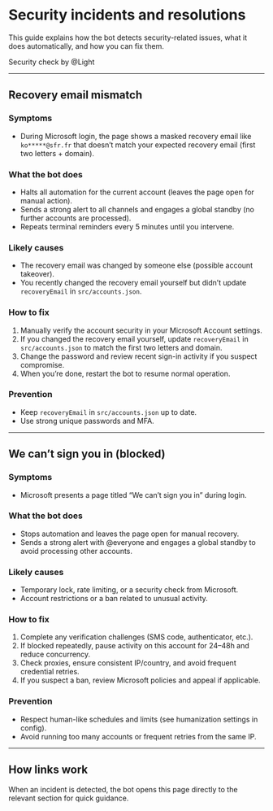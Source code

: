 # Security incidents and resolutions

This guide explains how the bot detects security-related issues, what it does automatically, and how you can fix them.

Security check by @Light

---

<div id="recovery-email-mismatch"></div>

## Recovery email mismatch

### Symptoms
- During Microsoft login, the page shows a masked recovery email like `ko*****@sfr.fr` that doesn’t match your expected recovery email (first two letters + domain).

### What the bot does
- Halts all automation for the current account (leaves the page open for manual action).
- Sends a strong alert to all channels and engages a global standby (no further accounts are processed).
- Repeats terminal reminders every 5 minutes until you intervene.

### Likely causes
- The recovery email was changed by someone else (possible account takeover).
- You recently changed the recovery email yourself but didn’t update `recoveryEmail` in `src/accounts.json`.

### How to fix
1. Manually verify the account security in your Microsoft Account settings.
2. If you changed the recovery email yourself, update `recoveryEmail` in `src/accounts.json` to match the first two letters and domain.
3. Change the password and review recent sign-in activity if you suspect compromise.
4. When you’re done, restart the bot to resume normal operation.

### Prevention
- Keep `recoveryEmail` in `src/accounts.json` up to date.
- Use strong unique passwords and MFA.

---

<div id="we-cant-sign-you-in-blocked"></div>

## We can’t sign you in (blocked)

### Symptoms
- Microsoft presents a page titled “We can’t sign you in” during login.

### What the bot does
- Stops automation and leaves the page open for manual recovery.
- Sends a strong alert with @everyone and engages a global standby to avoid processing other accounts.

### Likely causes
- Temporary lock, rate limiting, or a security check from Microsoft.
- Account restrictions or a ban related to unusual activity.

### How to fix
1. Complete any verification challenges (SMS code, authenticator, etc.).
2. If blocked repeatedly, pause activity on this account for 24–48h and reduce concurrency.
3. Check proxies, ensure consistent IP/country, and avoid frequent credential retries.
4. If you suspect a ban, review Microsoft policies and appeal if applicable.

### Prevention
- Respect human-like schedules and limits (see humanization settings in config).
- Avoid running too many accounts or frequent retries from the same IP.

---

## How links work
When an incident is detected, the bot opens this page directly to the relevant section for quick guidance.
